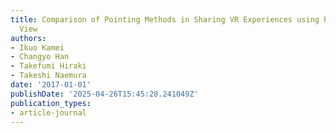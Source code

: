 ```yaml
---
title: Comparison of Pointing Methods in Sharing VR Experiences using Projected HMD
  View
authors:
- Ikuo Kamei
- Changyo Han
- Takefumi Hiraki
- Takeshi Naemura
date: '2017-01-01'
publishDate: '2025-04-26T15:45:28.241049Z'
publication_types:
- article-journal
---
```

